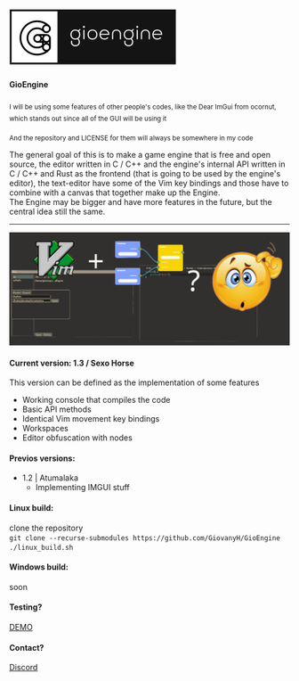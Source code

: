 ![Logo](https://github.com/GiovanyH/GioEngine/blob/main/Logo.png)  
=====

#### GioEngine

<sub> I will be using some features of other people's codes, like the Dear ImGui from ocornut, which stands out since all of the GUI will be using it

<sub> And the repository and LICENSE for them will always be somewhere in my code

The general goal of this is to make a game engine that is free and open source, the editor written in C / C++ and the engine's internal API written in C / C++ and Rust as the frontend (that is going to be used by the engine's editor), the text-editor have some of the Vim key bindings and those have to combine with a canvas that together make up the Engine.  
The Engine may be bigger and have more features in the future, but the central idea still the same.

----

![Idea](https://github.com/GiovanyH/GioEngine/blob/main/Idea.png)

#### Current version: 1.3 / Sexo Horse

This version can be defined as the implementation of some features

 - Working console that compiles the code
 - Basic API methods
 - Identical Vim movement key bindings
 - Workspaces
 - Editor obfuscation with nodes

#### Previos versions:

 - 1.2 | Atumalaka
    - Implementing IMGUI stuff

#### Linux build:
clone the repository  
`git clone --recurse-submodules https://github.com/GiovanyH/GioEngine`  
`./linux_build.sh`

#### Windows build:
soon

#### Testing?
[DEMO](https://giovanyh.github.io/GioEngine/)

#### Contact?
[Discord](https://discord.gg/DQbDc58sJ6)
